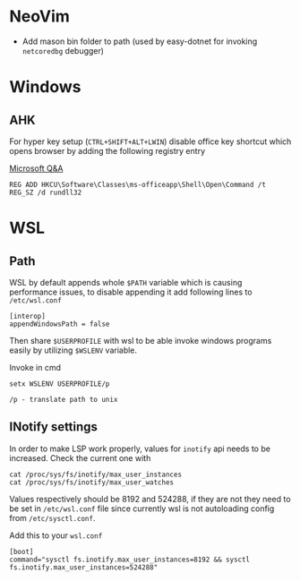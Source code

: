 # NeoVim

- Add mason bin folder to path (used by easy-dotnet for invoking `netcoredbg` debugger)

# Windows

## AHK

For hyper key setup (`CTRL+SHIFT+ALT+LWIN`) disable office key shortcut which opens browser by adding the following registry entry

[Microsoft Q&A](https://learn.microsoft.com/en-us/answers/questions/4331341/disabling-the-office-hotkey-in-windows-10)

```
REG ADD HKCU\Software\Classes\ms-officeapp\Shell\Open\Command /t REG_SZ /d rundll32
```

# WSL

## Path

WSL by default appends whole `$PATH` variable which is causing performance issues, to disable appending it add following lines to `/etc/wsl.conf`

```
[interop]
appendWindowsPath = false
```

Then share `$USERPROFILE` with wsl to be able invoke windows programs easily by utilizing `$WSLENV` variable.

Invoke in cmd

```
setx WSLENV USERPROFILE/p

/p - translate path to unix
```

## INotify settings

In order to make LSP work properly, values for `inotify` api needs to be increased.
Check the current one with 

```
cat /proc/sys/fs/inotify/max_user_instances
cat /proc/sys/fs/inotify/max_user_watches
```

Values respectively should be 8192 and 524288, if they are not they need to be set in `/etc/wsl.conf` file since currently wsl is not autoloading config from `/etc/sysctl.conf`.

Add this to your `wsl.conf`
```
[boot]
command="sysctl fs.inotify.max_user_instances=8192 && sysctl fs.inotify.max_user_instances=524288"
```
